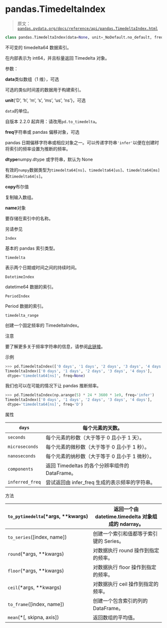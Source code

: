# pandas.TimedeltaIndex

> 原文：[`pandas.pydata.org/docs/reference/api/pandas.TimedeltaIndex.html`](https://pandas.pydata.org/docs/reference/api/pandas.TimedeltaIndex.html)

```py
class pandas.TimedeltaIndex(data=None, unit=_NoDefault.no_default, freq=_NoDefault.no_default, closed=_NoDefault.no_default, dtype=None, copy=False, name=None)
```

不可变的 timedelta64 数据索引。

在内部表示为 int64，并且标量返回 Timedelta 对象。

参数：

**data**类似数组（1 维），可选

可选的类似时间差的数据用于构建索引。

**unit**{‘D’, ‘h’, ‘m’, ‘s’, ‘ms’, ‘us’, ‘ns’}，可选

`data`的单位。

自版本 2.2.0 起弃用：请改用`pd.to_timedelta`。

**freq**字符串或 pandas 偏移对象，可选

pandas 日期偏移字符串或相应对象之一。可以传递字符串`'infer'`以便在创建时将索引的频率设置为推断的频率。

**dtype**numpy.dtype 或字符串，默认为 None

有效的`numpy`数据类型为`timedelta64[ns]`、`timedelta64[us]`、`timedelta64[ms]`和`timedelta64[s]`。

**copy**布尔值

复制输入数组。

**name**对象

要存储在索引中的名称。

另请参见

`Index`

基本的 pandas 索引类型。

`Timedelta`

表示两个日期或时间之间的持续时间。

`DatetimeIndex`

datetime64 数据的索引。

`PeriodIndex`

Period 数据的索引。

`timedelta_range`

创建一个固定频率的 TimedeltaIndex。

注意

要了解更多关于频率字符串的信息，请参阅[此链接](https://pandas.pydata.org/pandas-docs/stable/user_guide/timeseries.html#offset-aliases)。

示例

```py
>>> pd.TimedeltaIndex(['0 days', '1 days', '2 days', '3 days', '4 days'])
TimedeltaIndex(['0 days', '1 days', '2 days', '3 days', '4 days'],
 dtype='timedelta64[ns]', freq=None) 
```

我们也可以在可能的情况下让 pandas 推断频率。

```py
>>> pd.TimedeltaIndex(np.arange(5) * 24 * 3600 * 1e9, freq='infer')
TimedeltaIndex(['0 days', '1 days', '2 days', '3 days', '4 days'],
 dtype='timedelta64[ns]', freq='D') 
```

属性

| `days` | 每个元素的天数。 |
| --- | --- |
| `seconds` | 每个元素的秒数（大于等于 0 且小于 1 天）。 |
| `microseconds` | 每个元素的微秒数（大于等于 0 且小于 1 秒）。 |
| `nanoseconds` | 每个元素的纳秒数（大于等于 0 且小于 1 微秒）。 |
| `components` | 返回 Timedeltas 的各个分辨率组件的 DataFrame。 |
| `inferred_freq` | 尝试返回由 infer_freq 生成的表示频率的字符串。 |

方法

| `to_pytimedelta`(*args, **kwargs) | 返回一个由 datetime.timedelta 对象组成的 ndarray。 |
| --- | --- |
| `to_series`([index, name]) | 创建一个索引和值都等于索引键的 Series。 |
| `round`(*args, **kwargs) | 对数据执行 round 操作到指定的频率。 |
| `floor`(*args, **kwargs) | 对数据执行 floor 操作到指定的频率。 |
| `ceil`(*args, **kwargs) | 对数据执行 ceil 操作到指定的频率。 |
| `to_frame`([index, name]) | 创建一个包含索引的列的 DataFrame。 |
| `mean`(*[, skipna, axis]) | 返回数组的平均值。 |
